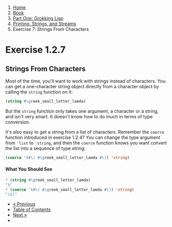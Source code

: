 <ol class="breadcrumb">
  <li><a href="/">Home</a></li>
  <li><a href="/book/">Book</a></li>
  <li><a href="/book/1-0-0-overview/">Part One: Grokking Lisp</a></li>
  <li><a href="/book/1-02-0-input-output/">Printing, Strings, and Streams</a></li>
  <li class="active">Exercise 7: Strings From Characters</li>
</ol>

# Exercise 1.2.7

## Strings From Characters

Most of the time, you'll want to work with strings instead of characters.  You can get a one-character string object directly from a character object by calling the `string` function on it:

```lisp
(string #\greek_small_letter_lamda)
```

But the `string` function only takes one argument, a character or a string, and isn't very smart.  It doesn't know how to do much in terms of type conversion.

It's also easy to get a string from a list of characters.  Remember the `coerce` function introduced in exercise 1.2.4? You can change the type argument from `'list` to `'string`, and then the `coerce` function knows you want convert the list into a sequence of type string:

```lisp
(coerce '(#\( #\greek_small_letter_lamda #\)) 'string)
```

#### What You Should See

```lisp
* (string #\greek_small_letter_lamda)
"λ"
* (coerce '(#\( #\greek_small_letter_lamda #\)) 'string)
"(λ)"
```

<ul class="pager">
  <li class="previous"><a href="/book/1-02-06-char-codes/">&laquo; Previous</a></li>
  <li><a href="/book/">Table of Contents</a></li>
  <li class="next"><a href="/book/1-02-08-printing/">Next &raquo;</a><li>
</ul>
